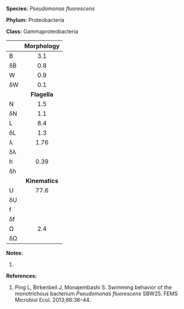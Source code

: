 **Species:** *Pseudomonas fluorescens*

**Phylum:** Proteobacteria

**Class:** Gammaproteobacteria

|    | **Morphology** |
|:-- | :------------: |
| B  | 3.1 |
| δB | 0.8 |
| W  | 0.9 |
| δW | 0.1 |
|    | **Flagella** |
| N  | 1.5 |
| δN | 1.1 |
| L  | 8.4 |
| δL | 1.3 |
| λ  | 1.76 |
| δλ |  |
| h  | 0.39 |
| δh |  |
|    | **Kinematics** |
| U  | 77.6 |
| δU |  |
| f  |  |
| δf |  |
| Ω  | 2.4 |
| δΩ |  |

**Notes:**

1.

**References:**

1. Ping L, Birkenbeil J, Monajembashi S.  Swimming behavior of the monotrichous bacterium *Pseudomonas fluorescens* SBW25.  FEMS Microbiol Ecol. 2013;86:36–44.

